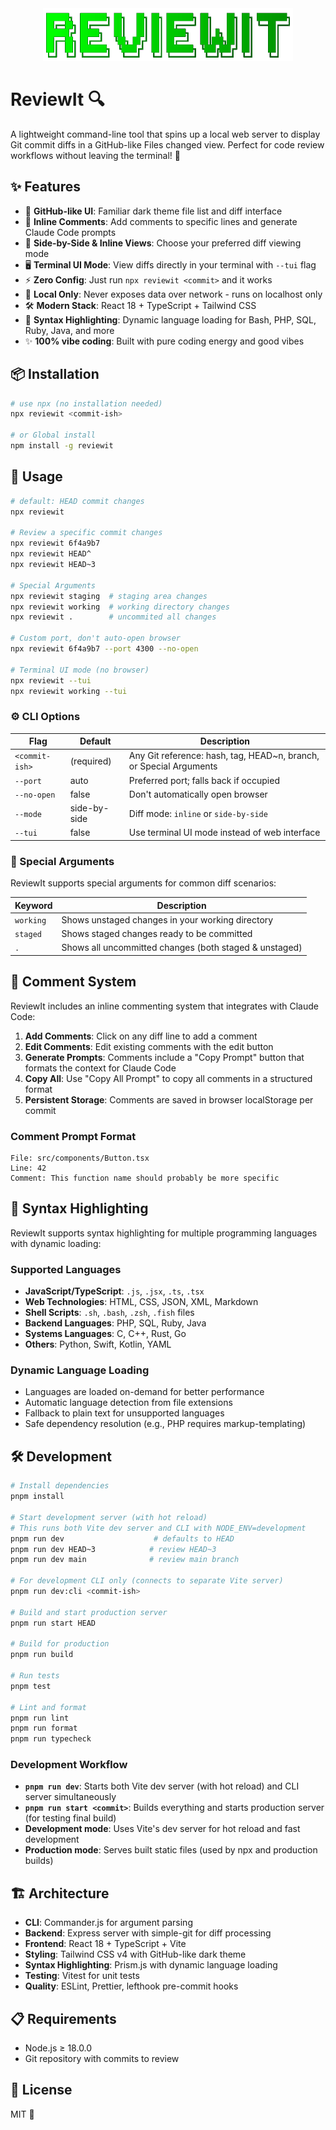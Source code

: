 <div align="center">
  <img src="public/logo.png" alt="ReviewIt" width="400">
</div>

# ReviewIt 🔍

A lightweight command-line tool that spins up a local web server to display Git commit diffs in a GitHub-like Files changed view. Perfect for code review workflows without leaving the terminal! 🚀

## ✨ Features

- 🌙 **GitHub-like UI**: Familiar dark theme file list and diff interface
- 💬 **Inline Comments**: Add comments to specific lines and generate Claude Code prompts
- 🔄 **Side-by-Side & Inline Views**: Choose your preferred diff viewing mode
- 🖥️ **Terminal UI Mode**: View diffs directly in your terminal with `--tui` flag
- ⚡ **Zero Config**: Just run `npx reviewit <commit>` and it works
- 🔐 **Local Only**: Never exposes data over network - runs on localhost only
- 🛠️ **Modern Stack**: React 18 + TypeScript + Tailwind CSS
- 🎨 **Syntax Highlighting**: Dynamic language loading for Bash, PHP, SQL, Ruby, Java, and more
- ✨ **100% vibe coding**: Built with pure coding energy and good vibes

## 📦 Installation

```bash
# use npx (no installation needed)
npx reviewit <commit-ish>

# or Global install
npm install -g reviewit
```

## 🚀 Usage

```bash
# default: HEAD commit changes
npx reviewit

# Review a specific commit changes
npx reviewit 6f4a9b7
npx reviewit HEAD^
npx reviewit HEAD~3

# Special Arguments
npx reviewit staging  # staging area changes
npx reviewit working  # working directory changes
npx reviewit .        # uncommited all changes

# Custom port, don't auto-open browser
npx reviewit 6f4a9b7 --port 4300 --no-open

# Terminal UI mode (no browser)
npx reviewit --tui
npx reviewit working --tui
```

### ⚙️ CLI Options

| Flag           | Default      | Description                                                        |
| -------------- | ------------ | ------------------------------------------------------------------ |
| `<commit-ish>` | (required)   | Any Git reference: hash, tag, HEAD~n, branch, or Special Arguments |
| `--port`       | auto         | Preferred port; falls back if occupied                             |
| `--no-open`    | false        | Don't automatically open browser                                   |
| `--mode`       | side-by-side | Diff mode: `inline` or `side-by-side`                              |
| `--tui`        | false        | Use terminal UI mode instead of web interface                      |

### 🔑 Special Arguments

ReviewIt supports special arguments for common diff scenarios:

| Keyword   | Description                                            |
| --------- | ------------------------------------------------------ |
| `working` | Shows unstaged changes in your working directory       |
| `staged`  | Shows staged changes ready to be committed             |
| `.`       | Shows all uncommitted changes (both staged & unstaged) |

## 💬 Comment System

ReviewIt includes an inline commenting system that integrates with Claude Code:

1. **Add Comments**: Click on any diff line to add a comment
2. **Edit Comments**: Edit existing comments with the edit button
3. **Generate Prompts**: Comments include a "Copy Prompt" button that formats the context for Claude Code
4. **Copy All**: Use "Copy All Prompt" to copy all comments in a structured format
5. **Persistent Storage**: Comments are saved in browser localStorage per commit

### Comment Prompt Format

```
File: src/components/Button.tsx
Line: 42
Comment: This function name should probably be more specific
```

## 🎨 Syntax Highlighting

ReviewIt supports syntax highlighting for multiple programming languages with dynamic loading:

### Supported Languages

- **JavaScript/TypeScript**: `.js`, `.jsx`, `.ts`, `.tsx`
- **Web Technologies**: HTML, CSS, JSON, XML, Markdown
- **Shell Scripts**: `.sh`, `.bash`, `.zsh`, `.fish` files
- **Backend Languages**: PHP, SQL, Ruby, Java
- **Systems Languages**: C, C++, Rust, Go
- **Others**: Python, Swift, Kotlin, YAML

### Dynamic Language Loading

- Languages are loaded on-demand for better performance
- Automatic language detection from file extensions
- Fallback to plain text for unsupported languages
- Safe dependency resolution (e.g., PHP requires markup-templating)

## 🛠️ Development

```bash
# Install dependencies
pnpm install

# Start development server (with hot reload)
# This runs both Vite dev server and CLI with NODE_ENV=development
pnpm run dev                    # defaults to HEAD
pnpm run dev HEAD~3            # review HEAD~3
pnpm run dev main              # review main branch

# For development CLI only (connects to separate Vite server)
pnpm run dev:cli <commit-ish>

# Build and start production server
pnpm run start HEAD

# Build for production
pnpm run build

# Run tests
pnpm test

# Lint and format
pnpm run lint
pnpm run format
pnpm run typecheck
```

### Development Workflow

- **`pnpm run dev`**: Starts both Vite dev server (with hot reload) and CLI server simultaneously
- **`pnpm run start <commit>`**: Builds everything and starts production server (for testing final build)
- **Development mode**: Uses Vite's dev server for hot reload and fast development
- **Production mode**: Serves built static files (used by npx and production builds)

## 🏗️ Architecture

- **CLI**: Commander.js for argument parsing
- **Backend**: Express server with simple-git for diff processing
- **Frontend**: React 18 + TypeScript + Vite
- **Styling**: Tailwind CSS v4 with GitHub-like dark theme
- **Syntax Highlighting**: Prism.js with dynamic language loading
- **Testing**: Vitest for unit tests
- **Quality**: ESLint, Prettier, lefthook pre-commit hooks

## 📋 Requirements

- Node.js ≥ 18.0.0
- Git repository with commits to review

## 📄 License

MIT 📝
